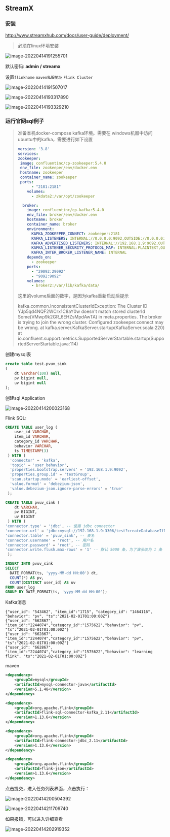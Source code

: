 ## StreamX

### 安装

http://www.streamxhub.com/docs/user-guide/deployment/

> 必须在linux环境安装

![image-20220414191255701](imgs/streamx/image-20220414191255701.png)

默认密码: **admin / streamx**

设置`flinkhome` `maven私服地址`  `Flink Cluster`

![image-20220414191507017](imgs/streamx/image-20220414191507017.png)

![image-20220414193317890](imgs/streamx/image-20220414193317890.png)

![image-20220414193329210](imgs/streamx/image-20220414193329210.png)



### 运行官网sql例子

> 准备本机docker-compose kafka环境。需要在 windows机器中访问ubuntu中的kafka，需要进行如下设置
>
> ```yaml
> version: '3.8'
> services:
> zookeeper:
>  image: confluentinc/cp-zookeeper:5.4.0
>  env_file: zookeeper/env/docker.env
>  hostname: zookeeper
>  container_name: zookeeper
>  ports:
>       - "2181:2181"
>     volumes:
>       - zkdata2:/var/opt/zookeeper
> 
>   broker:
>     image: confluentinc/cp-kafka:5.4.0
>     env_file: broker/env/docker.env
>     hostname: broker
>     container_name: broker
>     environment:
>       KAFKA_ZOOKEEPER_CONNECT: zookeeper:2181
>       KAFKA_LISTENERS: INTERNAL://0.0.0.0:9092,OUTSIDE://0.0.0.0:9094
>       KAFKA_ADVERTISED_LISTENERS: INTERNAL://192.168.1.9:9092,OUTSIDE://localhost:9094
>       KAFKA_LISTENER_SECURITY_PROTOCOL_MAP: INTERNAL:PLAINTEXT,OUTSIDE:PLAINTEXT
>       KAFKA_INTER_BROKER_LISTENER_NAME: INTERNAL
>     depends_on:
>       - zookeeper
>     ports:
>       - "29092:29092"
>       - "9092:9092"
>     volumes:
>       - broker2:/var/lib/kafka/data/
> ```
> 这里的volume后面的数字，是因为kafka重新启动后提示
>
> kafka.common.InconsistentClusterIdException: The Cluster ID YJp5qd4NQF2WCrx1C8aY0w doesn't match stored clusterId Some(VMwp9k2GR_6EHZsMpdAwTA) in meta.properties. The broker is trying to join the wrong cluster. Configured zookeeper.connect may be wrong.
> 	at kafka.server.KafkaServer.startup(KafkaServer.scala:220)
> 	at io.confluent.support.metrics.SupportedServerStartable.startup(SupportedServerStartable.java:114)
>
> 

创建mysql表

```sql
create table test.pvuv_sink
(
	dt varchar(100) null,
	pv bigint null,
	uv bigint null
);
```

创建sql Application

![image-20220414200023168](imgs/streamx/image-20220414200023168.png)

Flink SQL:

```sql
CREATE TABLE user_log (
    user_id VARCHAR,
    item_id VARCHAR,
    category_id VARCHAR,
    behavior VARCHAR,
    ts TIMESTAMP(3)
 ) WITH (
  'connector' = 'kafka',
  'topic' = 'user_behavior',
  'properties.bootstrap.servers' = '192.168.1.9:9092',
  'properties.group.id' = 'testGroup',
  'scan.startup.mode' = 'earliest-offset',
  'value.format' = 'debezium-json',
  'value.debezium-json.ignore-parse-errors' = 'true'
 );

CREATE TABLE pvuv_sink (
    dt VARCHAR,
    pv BIGINT,
    uv BIGINT
 ) WITH (
'connector.type' = 'jdbc', -- 使用 jdbc connector
'connector.url' = 'jdbc:mysql://192.168.1.9:3306/test?createDatabaseIfNotExist=true&useSSL=false', -- jdbc url
'connector.table' = 'pvuv_sink', -- 表名
'connector.username' = 'root', -- 用户名
'connector.password' = 'root', -- 密码
'connector.write.flush.max-rows' = '1' -- 默认 5000 条，为了演示改为 1 条
 );

INSERT INTO pvuv_sink
SELECT
  DATE_FORMAT(ts, 'yyyy-MM-dd HH:00') dt,
  COUNT(*) AS pv,
  COUNT(DISTINCT user_id) AS uv
FROM user_log
GROUP BY DATE_FORMAT(ts, 'yyyy-MM-dd HH:00');
```

Kafka消息

```shell
{"user_id": "543462", "item_id":"1715", "category_id": "1464116", "behavior": "pv", "ts":"2021-02-01T01:00:00Z"}
{"user_id": "662867", "item_id":"2244074","category_id":"1575622","behavior": "pv", "ts":"2021-02-01T01:00:00Z"}
{"user_id": "662867", "item_id":"2244074","category_id":"1575622","behavior": "pv", "ts":"2021-02-01T01:00:00Z"}
{"user_id": "662867", "item_id":"2244074","category_id":"1575622","behavior": "learning flink", "ts":"2021-02-01T01:00:00Z"}
```

maven

```xml
<dependency>
    <groupId>mysql</groupId>
    <artifactId>mysql-connector-java</artifactId>
    <version>5.1.48</version>
</dependency>

<dependency>
    <groupId>org.apache.flink</groupId>
    <artifactId>flink-sql-connector-kafka_2.11</artifactId>
    <version>1.13.6</version>
</dependency>

<dependency>
    <groupId>org.apache.flink</groupId>
    <artifactId>flink-connector-jdbc_2.11</artifactId>
    <version>1.13.6</version>
</dependency>

<dependency>
    <groupId>org.apache.flink</groupId>
    <artifactId>flink-json</artifactId>
    <version>1.13.6</version>
</dependency>
```



点击提交，进入任务列表界面，点击执行：

![image-20220414200504392](imgs/streamx/image-20220414200504392.png)

![image-20220414211709740](imgs/streamx/image-20220414211709740.png)





如果报错，可以进入详细查看

![image-20220414202919352](imgs/streamx/image-20220414202919352.png)


